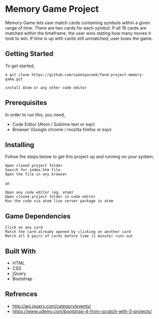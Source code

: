 # Memory Game Project
Memory Game lets user match cards containing symbols within a given range of time. There are two cards for each symbol. If all 16 cards are matched within the timeframe, the user wins stating how many moves it took to win. If time is up with cards still unmatched, user loses the game.


## Getting Started
To get started,

```
$ git clone https://github.com/saketpareek/fend-project-memory-game.git

install Atom or any other code editor

```

## Prerequisites
In order to run this, you need, 

- Code Editor (Atom / Sublime text or eqv)
- Browser (Google chrome / mozilla firefox or eqv)


## Installing
Follow the steps below to get this project up and running on your system,

```
Open cloned project folder
Search for index.htm file
Open the file in any browser 
```

or

```
Open any code editor (eg, atom)
Open cloned project folder in code editor
Run the code via atom live server package in atom
```

## Game Dependencies

```
Click on any card
Match the card already opened by clicking on another card
Match all 8 pairs of cards before time (1 minute) runs out
```

## Built With

- HTML
- CSS 
- jQuery
- Bootstrap

## Refrences 

- http://api.jquery.com/category/events/
- https://www.udemy.com/bootstrap-4-from-scratch-with-5-projects/



